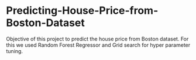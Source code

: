 # Predicting-House-Price-from-Boston-Dataset

Objective of this project to predict the house price
from Boston dataset. For this we used Random Forest
Regressor and Grid search for hyper parameter tuning.
